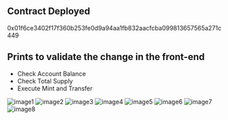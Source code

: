 ## Contract Deployed 
0x01f6ce3402f17f360b253fe0d9a94aa1fb832aacfcba099813657565a271c449

## Prints to validate the change in the front-end

- Check Account Balance
- Check Total Supply
- Execute Mint and Transfer

![image1](https://github.com/user-attachments/assets/80b683ad-ff79-4db0-8a95-38614c953a19)
![image2](https://github.com/user-attachments/assets/08e8aae5-298f-46e3-8c52-cebc055230bd)
![image3](https://github.com/user-attachments/assets/e21887e7-76de-4e5c-ba47-a9b9d01aff70)
![image4](https://github.com/user-attachments/assets/a97f03d8-6934-41f9-a3fa-ebe709deb32c)
![image5](https://github.com/user-attachments/assets/8626f589-9929-4a8f-ad01-e16b81b35122)
![image6](https://github.com/user-attachments/assets/38273955-83f9-4938-a491-7b5945cce9f4)
![image7](https://github.com/user-attachments/assets/c2ade32c-a730-4d25-bf2a-a927faea0586)
![image8](https://github.com/user-attachments/assets/f3b30ba5-59e5-4f00-8a05-c8450595f51a)
